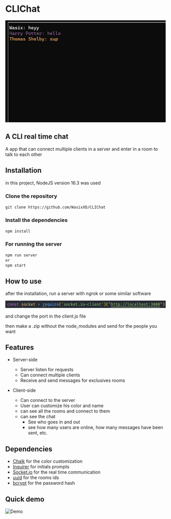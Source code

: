 # CLIChat
<img src="https://github.com/WasixXD/CLIChat/blob/main/github/chat.png"/>

## A CLI real time chat
A app that can connect multiple clients in a server and enter in a room to talk to each other


## Installation
in this project, NodeJS version 16.3 was used

### Clone the repository
```
git clone https://github.com/WasixXD/CLIChat
``` 
### Install the dependencies
```
npm install
``` 

### For running the server
```
npm run server 
or
npm start
```

## How to use
after the installation, run a server with ngrok or some similar software

<img src="https://github.com/WasixXD/CLIChat/blob/main/github/clientfile.png"/>

and change the port in the client.js file


then make a .zip without the node_modules and send for the people you want 

## Features
* Server-side
	* Server listen for requests
	* Can connect multiple clients
	* Receive and send messages for exclusives rooms
	
* Client-side
	* Can connect to the server
	* User can customize his color and name
	* can see all the rooms and connect to them
	* can see the chat
		* See who goes in and out
		* see how many users are online, how many messages have been sent, etc.

## Dependencies
- [Chalk](https://www.npmjs.com/package/chalk) for the color customization
- [Inquirer](https://www.npmjs.com/package/inquirer)	for initials prompts
- [Socket.io](https://socket.io/) for the real time communication			
- [uuid](https://www.npmjs.com/package/uuid) for the rooms ids
- [bcrypt](https://www.npmjs.com/package/bcrypt) for the password hash

## Quick demo
![Demo](https://github.com/WasixXD/CLIChat/blob/main/github/ezgif.com-gif-maker.gif)
